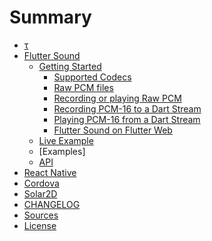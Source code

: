 # Summary

- [&tau;](tau/README.md)
- [Flutter Sound](flutter_sound/README.md)
   - [Getting Started]()
      - [Supported Codecs](flutter_sound/codec.md#flutter-sound-codecs)
      - [Raw PCM files](flutter_sound/codec.md#raw-pcm-files)
      - [Recording or playing Raw PCM](flutter_sound/codec.md#Recording-or-playing-Raw-PCM-INT-Linerar-16-files)
      - [Recording PCM-16 to a Dart Stream](flutter_sound/codec.md#Recording-PCM-16-to-a-Dart-Stream)
      - [Playing PCM-16 from a Dart Stream](flutter_sound/codec.md#Playing-PCM-16-from-a-Dart-Stream)
      - [Flutter Sound on Flutter Web](flutter_sound/codec.md#Flutter-Sound-on-Flutter-Web)
   - [Live Example](https://canardoux.github.io/tau/doc/flutter_sound/web/)
   - [Examples]
   - [API](https://canardoux.github.io/tau/doc/flutter_sound/api/index.html)
- [React Native](react_native/README.md)
- [Cordova](cordova/README.md)
- [Solar2D](solar2D/README.md)
- [CHANGELOG](CHANGELOG.md)
- [Sources](https://github.com/Canardoux/tau)
- [License](LICENSE.md)
